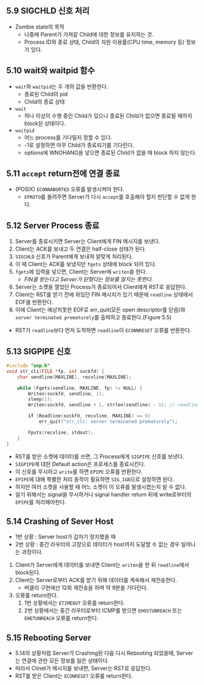 ## 5.9 SIGCHLD 신호 처리
- Zombie state의 목적
    - 나중에 Parent가 가져갈 Child에 대한 정보를 유지하는 것.
    - Process ID와 종료 상태, Child의 자원 이용률(CPU time, memory 등) 정보가 있다.
## 5.10 wait와 waitpid 함수
- `wait`와  `waitpid`는 두 개의 값을 반환한다.
    - 종료된 Child의 pid
    - Child의 종료 상태
- `wait`
    - 하나 이상의 수행 중인 Child가 있으나 종료된 Child가 없으면 종료될 때까지 block된 상태이다.
- `waitpid`
    - 어느 process를 기다릴지 정할 수 있다.
    - -1로 설정하면 아무 Child가 종료되기를 기다린다.
    - options에 WNOHANG을 넣으면 종료된 Child가 없을 때 block 하지 않는다.
## 5.11 `accept` return전에 연결 종료
- (POSIX) `ECONNABORTED` 오류를 발생시켜야 한다.
    - `EPROTO`를 돌려주면 Server가 다시 `accept`를 호출해야 할지 판단할 수 없게 한다.

## 5.12 Server Process 종료
1. Server를 종료시키면 Server는 Client에게 FIN 메시지를 보낸다.
2. Client는 ACK를 보내고 두 연결은 half-close 상태가 된다.
3. `SIGCHLD` 신호가 Parent에게 보내져 알맞게 처리된다.
4. 이 때 Client는 ACK를 보냈지만 `fgets` 상태에 block 되어 있다.
5. `fgets`에 입력을 넣으면, Client는 Server에 `writen`을 한다.
   - *FIN을 받는다고 Server가 닫혔다는 정보를 알지는 못한다.*
6. Server는 소켓을 열었던 Process가 종료되어서 Client에게 RST로 응답한다.
7. Client는 RST를 받기 전에 와있던 FIN 메시지가 있기 때문에 `readline` 상태에서 EOF를 반환한다.
8. 이에 Client는 예상치못한 EOF로 err_quit(모든 open descriptor를 닫음)와 `server terminated prematurely`를 출력하고 종료한다.(Figure 5.5)

- RST가 `readline`보다 먼저 도착하면 `readline`이 `ECONNRESET` 오류를 반환한다.

## 5.13 SIGPIPE 신호
```c
#include "unp.h"
void str_cli(FILE *fp, int sockfd) {
    char sendline[MAXLINE], recvline[MAXLINE];

    while (Fgets(sendline, MAXLINE, fp) != NULL) {
        Writen(sockfd, sendline, 1); 
        sleep(1);
        Writen(sockfd, sendline + 1, strlen(sendline) - 1); // readline 전에 두번 전송

        if (Readline(sockfd, recvline, MAXLINE) == 0)
            err_quit("str_cli: server terminated prematurely");

        Fputs(recvline, stdout);
    }
}
```
- RST를 받은 소켓에 데이터를 쓰면, 그 Process에게 `SIGPIPE` 신호를 보낸다.
- `SIGPIPE`에 대한 Default action은 프로세스를 종료시킨다.
- 이 신호를 무시하고 `write`를 하면 `EPIPE` 오류를 반환한다.
- `EPIPE`에 대해 특별한 처리 동작이 필요하면 `SIG_IGN`으로 설정하면 된다.
- 하지만 여러 소켓을 사용할 때 어느 소켓이 이 오류를 발생시켰는지 알 수 없다.
- 알기 위해서는 signal을 무시하거나 signal handler return 뒤에 write로부터의 `EPIPE`를 처리해야한다.

## 5.14  Crashing of Sever Host
- 1번 상황 : Server host가 갑자기 정지했을 때
- 2번 상황 : 중간 라우터의 고장으로 데이터가 host까지 도달할 수 없는 경우 일어나는 과정이다.
1. Client가 Server에게 데이터를 보내면 Client는 `writen`을 한 뒤 `readline`에서 block된다.
2. Client는 Server로부터 ACK를 받기 위해 데이터를 계속해서 재전송한다.
    - 버클리 구현에선 12회 재전송을 하며 약 9분을 기다린다.
3. 오류를 return한다.
    1. 1번 상황에서는 `ETIMEOUT` 오류를 return한다.
    2. 2번 상황에서는 중간 라우터로부터 ICMP를 받으면 `EHOSTUNREACH` 또는 `ENETUNREACH` 오류를 return한다.

## 5.15 Rebooting Server
- 5.14의 상황처럼 Server가 Crashing된 다음 다시 Rebooting 되었을때, Server는 연결에 관한 모든 정보를 잃은 상태이다.
- 따라서 Clinet가 메시지를 보내면, Server는 RST로 응답한다.
- RST를 받은 Client는 `ECONRESET` 오류를 return한다.